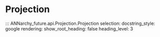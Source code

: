 # Projection

::: ANNarchy_future.api.Projection.Projection
    selection:
      docstring_style: google
    rendering:
      show_root_heading: false
      heading_level: 3